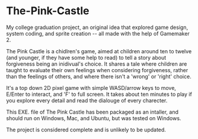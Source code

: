 # The-Pink-Castle
My college graduation project, an original idea that explored game design, system coding, and sprite creation -- all made with the help of Gamemaker 2. 

The Pink Castle is a chidlren's game, aimed at children around ten to twelve (and younger, if they have some help to read) to tell a story about forgiveness being an inidivual's choice. It shares a tale where children are taught to evaluate their own feelings when considering forgiveness, rather than the feelings of others, and where there isn't a 'wrong' or 'right' choice. 

It's a top down 2D pixel game with simple WASD/arrow keys to move, E/Enter to interact, and 'F' to full screen. It takes about ten minutes to play if you explore every detail and read the dialouge of every charecter.  

This EXE. file of The Pink Castle has been packaged as an intaller, and should run on Windows, Mac, and Ubuntu, but was tested on Windows. 

The project is considered complete and is unlikely to be updated.
